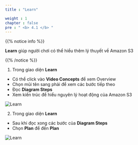 ```yaml
---
title : "Learn"

weight : 1
chapter : false
pre : " <b> 4.1 </b> "
---
```


{{% notice info %}}

**Learn** giúp người chơi có thể hiểu thêm lý thuyết về Amazon S3

{{% /notice %}}


1. Trong giao diện **Learn**

- Có thể click vào **Video Concepts** để xem Overview
- Chọn mũi tên sang phải để xem các bước tiếp theo
- Đọc **Diagram Steps**
- Xem kiến trúc để hiểu nguyên lý hoạt động của Amazon S3

![Learn](/images/4-staticwebhosting/4.1-learn/01-learn.png?width=90pc)


2. Trong giao diện **Learn**

- Sau khi đọc xong các bước của **Diagram Steps**
- Chọn **Plan** để đến **Plan**

![Learn](/images/4-staticwebhosting/4.1-learn/02-learn.png?width=90pc)

